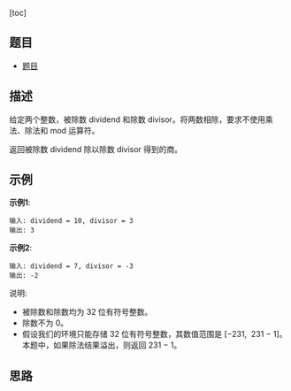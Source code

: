 [toc]

## 题目 
- [题目](https://leetcode-cn.com/problems/divide-two-integers/)

## 描述
给定两个整数，被除数 dividend 和除数 divisor。将两数相除，要求不使用乘法、除法和 mod 运算符。

返回被除数 dividend 除以除数 divisor 得到的商。

## 示例 
**示例1**:
```text
输入: dividend = 10, divisor = 3
输出: 3

```

**示例2**:
```text
输入: dividend = 7, divisor = -3
输出: -2

```
说明:
+ 被除数和除数均为 32 位有符号整数。
+ 除数不为 0。
+ 假设我们的环境只能存储 32 位有符号整数，其数值范围是 [−231,  231 − 1]。本题中，如果除法结果溢出，则返回 231 − 1。

## 思路


